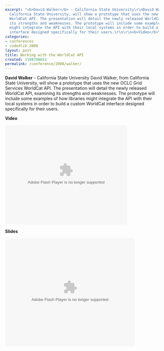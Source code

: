 ```yaml
---
excerpt: "<b>David Walker</b> - California State University\r\nDavid Walker, from
  California State University, will show a prototype that uses the new OCLC Grid Services
  WorldCat API. The presentation will detail the newly released WorldCat API, examining
  its strengths and weaknesses. The prototype will include some examples of how libraries
  might integrate the API with their local systems in order to build a custom WorldCat
  interface designed specifically for their users.\r\n\r\n<b>Video</b>\r\n\r"
categories:
- conferences
- code4lib 2008
layout: post
title: Working with the WorldCat API
created: 1198798652
permalink: /conference/2008/walker/
---
```

<b>David Walker</b> - California State University
David Walker, from California State University, will show a prototype that uses the new OCLC Grid Services WorldCat API. The presentation will detail the newly released WorldCat API, examining its strengths and weaknesses. The prototype will include some examples of how libraries might integrate the API with their local systems in order to build a custom WorldCat interface designed specifically for their users.

<b>Video</b>

<embed style="width:400px; height:326px;" id="VideoPlayback" type="application/x-shockwave-flash" src="http://video.google.com/googleplayer.swf?docId=8391089967522578495&hl=en" flashvars=""> </embed>

<b>Slides</b>

<div style="width:425px;text-align:left" id="__ss_354521"><object style="margin:0px" width="425" height="355"><param name="movie" value="http://static.slideshare.net/swf/ssplayer2.swf?doc=worlcatapiwalker-1208275721254612-9"/><param name="allowFullScreen" value="true"/><param name="allowScriptAccess" value="always"/><embed src="http://static.slideshare.net/swf/ssplayer2.swf?doc=worlcatapiwalker-1208275721254612-9" type="application/x-shockwave-flash" allowscriptaccess="always" allowfullscreen="true" width="425" height="355"></embed></object></div>
